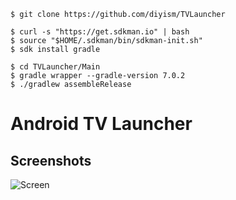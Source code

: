     $ git clone https://github.com/diyism/TVLauncher
    
    $ curl -s "https://get.sdkman.io" | bash
    $ source "$HOME/.sdkman/bin/sdkman-init.sh"
    $ sdk install gradle
    
    $ cd TVLauncher/Main
    $ gradle wrapper --gradle-version 7.0.2
    $ ./gradlew assembleRelease

# Android TV Launcher

## Screenshots
![Screen](Misc/1.png)
